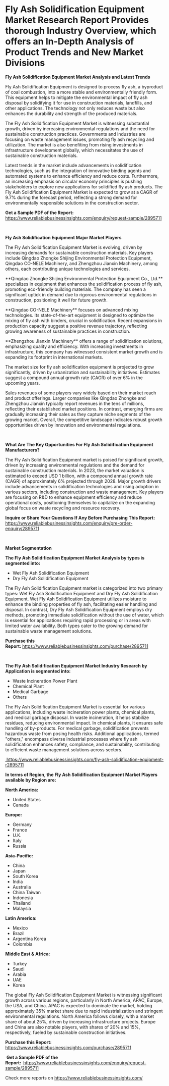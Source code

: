 <p><h1>Fly Ash Solidification Equipment Market Research Report Provides thorough Industry Overview, which offers an In-Depth Analysis of Product Trends and New Market Divisions</h1></p><p><strong>Fly Ash Solidification Equipment Market Analysis and Latest Trends</strong></p>
<p><p>Fly Ash Solidification Equipment is designed to process fly ash, a byproduct of coal combustion, into a more stable and environmentally friendly form. This equipment helps to mitigate the environmental impact of fly ash disposal by solidifying it for use in construction materials, landfills, and other applications. The technology not only reduces waste but also enhances the durability and strength of the produced materials.</p><p>The Fly Ash Solidification Equipment Market is witnessing substantial growth, driven by increasing environmental regulations and the need for sustainable construction practices. Governments and industries are focusing on waste management issues, promoting fly ash recycling and utilization. The market is also benefiting from rising investments in infrastructure development globally, which necessitates the use of sustainable construction materials.</p><p>Latest trends in the market include advancements in solidification technologies, such as the integration of innovative binding agents and automated systems to enhance efficiency and reduce costs. Furthermore, an increasing emphasis on circular economy principles is pushing stakeholders to explore new applications for solidified fly ash products. The Fly Ash Solidification Equipment Market is expected to grow at a CAGR of 9.7% during the forecast period, reflecting a strong demand for environmentally responsible solutions in the construction sector.</p></p>
<p><strong>Get a Sample PDF of the Report:&nbsp;</strong> <a href="https://www.reliablebusinessinsights.com/enquiry/request-sample/2895711?utm_campaign=2290&utm_medium=2&utm_source=Github&utm_content=ia&utm_term=15032025&utm_id=fly-ash-solidification-equipment">https://www.reliablebusinessinsights.com/enquiry/request-sample/2895711</a></p>
<p>&nbsp;</p>
<p><strong>Fly Ash Solidification Equipment Major Market Players</strong></p>
<p><p>The Fly Ash Solidification Equipment Market is evolving, driven by increasing demands for sustainable construction materials. Key players include Qingdao Zhongke Shijing Environmental Protection Equipment, Qingdao CO-NELE Machinery, and Zhengzhou Jianxin Machinery, among others, each contributing unique technologies and services.</p><p>**Qingdao Zhongke Shijing Environmental Protection Equipment Co., Ltd.** specializes in equipment that enhances the solidification process of fly ash, promoting eco-friendly building materials. The company has seen a significant uptick in demand due to rigorous environmental regulations in construction, positioning it well for future growth.</p><p>**Qingdao CO-NELE Machinery** focuses on advanced mixing technologies. Its state-of-the-art equipment is designed to optimize the mixing of fly ash with binders, crucial in solidification. Recent expansions in production capacity suggest a positive revenue trajectory, reflecting growing awareness of sustainable practices in construction.</p><p>**Zhengzhou Jianxin Machinery** offers a range of solidification solutions, emphasizing quality and efficiency. With increasing investments in infrastructure, this company has witnessed consistent market growth and is expanding its footprint in international markets.</p><p>The market size for fly ash solidification equipment is projected to grow significantly, driven by urbanization and sustainability initiatives. Estimates suggest a compound annual growth rate (CAGR) of over 6% in the upcoming years.</p><p>Sales revenues of some players vary widely based on their market reach and product offerings. Larger companies like Qingdao Zhongke and Zhengzhou Jianxin typically report revenues in the tens of millions, reflecting their established market positions. In contrast, emerging firms are gradually increasing their sales as they capture niche segments of the growing market. Overall, the competitive landscape indicates robust growth opportunities driven by innovation and environmental regulations.</p></p>
<p>&nbsp;</p>
<p><strong>What Are The Key Opportunities For Fly Ash Solidification Equipment Manufacturers?</strong></p>
<p><p>The Fly Ash Solidification Equipment market is poised for significant growth, driven by increasing environmental regulations and the demand for sustainable construction materials. In 2023, the market valuation is estimated to exceed USD 1 billion, with a compound annual growth rate (CAGR) of approximately 6% projected through 2028. Major growth drivers include advancements in solidification technologies and rising adoption in various sectors, including construction and waste management. Key players are focusing on R&D to enhance equipment efficiency and reduce operational costs, positioning themselves to capitalize on the expanding global focus on waste recycling and resource recovery.</p></p>
<p><strong>Inquire or Share Your Questions If Any Before Purchasing This Report:</strong> <a href="https://www.reliablebusinessinsights.com/enquiry/pre-order-enquiry/2895711?utm_campaign=2290&utm_medium=2&utm_source=Github&utm_content=ia&utm_term=15032025&utm_id=fly-ash-solidification-equipment">https://www.reliablebusinessinsights.com/enquiry/pre-order-enquiry/2895711</a></p>
<p>&nbsp;</p>
<p><strong>Market Segmentation</strong></p>
<p><strong>The Fly Ash Solidification Equipment Market Analysis by types is segmented into:</strong></p>
<p><ul><li>Wet Fly Ash Solidification Equipment</li><li>Dry Fly Ash Solidification Equipment</li></ul></p>
<p><p>The Fly Ash Solidification Equipment market is categorized into two primary types: Wet Fly Ash Solidification Equipment and Dry Fly Ash Solidification Equipment. Wet Fly Ash Solidification Equipment utilizes moisture to enhance the binding properties of fly ash, facilitating easier handling and disposal. In contrast, Dry Fly Ash Solidification Equipment employs dry methods, promoting immediate solidification without the use of water, which is essential for applications requiring rapid processing or in areas with limited water availability. Both types cater to the growing demand for sustainable waste management solutions.</p></p>
<p><strong>Purchase this Report:&nbsp;</strong><a href="https://www.reliablebusinessinsights.com/purchase/2895711?utm_campaign=2290&utm_medium=2&utm_source=Github&utm_content=ia&utm_term=15032025&utm_id=fly-ash-solidification-equipment">https://www.reliablebusinessinsights.com/purchase/2895711</a></p>
<p>&nbsp;</p>
<p><strong>The Fly Ash Solidification Equipment Market Industry Research by Application is segmented into:</strong></p>
<p><ul><li>Waste Incineration Power Plant</li><li>Chemical Plant</li><li>Medical Garbage</li><li>Others</li></ul></p>
<p><p>The Fly Ash Solidification Equipment Market is essential for various applications, including waste incineration power plants, chemical plants, and medical garbage disposal. In waste incineration, it helps stabilize residues, reducing environmental impact. In chemical plants, it ensures safe handling of by-products. For medical garbage, solidification prevents hazardous waste from posing health risks. Additional applications, termed "others," encompass diverse industrial processes where fly ash solidification enhances safety, compliance, and sustainability, contributing to efficient waste management solutions across sectors.</p></p>
<p><a href="https://www.reliablebusinessinsights.com/fly-ash-solidification-equipment-r2895711?utm_campaign=2290&utm_medium=2&utm_source=Github&utm_content=ia&utm_term=15032025&utm_id=fly-ash-solidification-equipment">&nbsp;https://www.reliablebusinessinsights.com/fly-ash-solidification-equipment-r2895711</a></p>
<p><strong>In terms of Region, the Fly Ash Solidification Equipment Market Players available by Region are:</strong></p>
<p>
    <p> <strong> North America: </strong>
        <ul>
            <li>United States</li>
            <li>Canada</li>
        </ul>
        </p> 
    <p> <strong> Europe: </strong>
        <ul>
            <li>Germany</li>
            <li>France</li>
            <li>U.K.</li>
            <li>Italy</li>
            <li>Russia</li>
        </ul>
        </p> 
    <p> <strong> Asia-Pacific: </strong>
        <ul>
            <li>China</li>
            <li>Japan</li>
            <li>South Korea</li>
            <li>India</li>
            <li>Australia</li>
            <li>China Taiwan</li>
            <li>Indonesia</li>
            <li>Thailand</li>
            <li>Malaysia</li>
        </ul>
        </p> 
    <p> <strong> Latin America: </strong>
        <ul>
            <li>Mexico</li>
            <li>Brazil</li>
            <li>Argentina Korea</li>
            <li>Colombia</li>
        </ul>
        </p> 
    <p> <strong> Middle East & Africa: </strong>
        <ul>
            <li>Turkey</li>
            <li>Saudi</li>
            <li>Arabia</li>
            <li>UAE</li>
            <li>Korea</li>
        </ul>
    </p>
    </p>
<p><p>The global Fly Ash Solidification Equipment Market is witnessing significant growth across various regions, particularly in North America, APAC, Europe, the USA, and China. APAC is expected to dominate the market, holding approximately 35% market share due to rapid industrialization and stringent environmental regulations. North America follows closely, with a market share of about 25%, driven by increasing infrastructure projects. Europe and China are also notable players, with shares of 20% and 15%, respectively, fueled by sustainable construction initiatives.</p></p>
<p><strong>Purchase this Report: </strong><a href="https://www.reliablebusinessinsights.com/purchase/2895711?utm_campaign=2290&utm_medium=2&utm_source=Github&utm_content=ia&utm_term=15032025&utm_id=fly-ash-solidification-equipment">https://www.reliablebusinessinsights.com/purchase/2895711</a></p>
<p>&nbsp;<strong>Get a Sample PDF of the Report:&nbsp;&nbsp;</strong><a href="https://www.reliablebusinessinsights.com/enquiry/request-sample/2895711?utm_campaign=2290&utm_medium=2&utm_source=Github&utm_content=ia&utm_term=15032025&utm_id=fly-ash-solidification-equipment">https://www.reliablebusinessinsights.com/enquiry/request-sample/2895711</a></p>
<p><strong></strong></p>
<p>Check more reports on <a href="https://www.reliablebusinessinsights.com/?utm_campaign=2290&utm_medium=2&utm_source=Github&utm_content=ia&utm_term=15032025&utm_id=fly-ash-solidification-equipment">https://www.reliablebusinessinsights.com/</a></p>